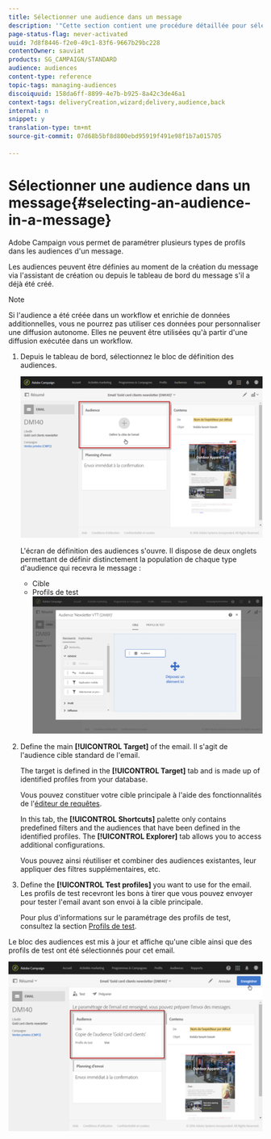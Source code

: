 ```yaml
---
title: Sélectionner une audience dans un message
description: '"Cette section contient une procédure détaillée pour sélectionner les audiences d''un email : population cible principale et profils de test."'
page-status-flag: never-activated
uuid: 7d8f8446-f2e0-49c1-83f6-9667b29bc228
contentOwner: sauviat
products: SG_CAMPAIGN/STANDARD
audience: audiences
content-type: reference
topic-tags: managing-audiences
discoiquuid: 158da6ff-8899-4e7b-b925-8a42c3de46a1
context-tags: deliveryCreation,wizard;delivery,audience,back
internal: n
snippet: y
translation-type: tm+mt
source-git-commit: 07d68b5bf8d800ebd95919f491e98f1b7a015705

---
```



# Sélectionner une audience dans un message{#selecting-an-audience-in-a-message}

Adobe Campaign vous permet de paramétrer plusieurs types de profils dans les audiences d&#39;un message.

Les audiences peuvent être définies au moment de la création du message via l&#39;assistant de création ou depuis le tableau de bord du message s&#39;il a déjà été créé.

>[!NOTE]
>
>Si l&#39;audience a été créée dans un workflow et enrichie de données additionnelles, vous ne pourrez pas utiliser ces données pour personnaliser une diffusion autonome. Elles ne peuvent être utilisées qu&#39;à partir d&#39;une diffusion exécutée dans un workflow.

1. Depuis le tableau de bord, sélectionnez le bloc de définition des audiences.

   ![](assets/delivery_audience_definition_1.png)

   L&#39;écran de définition des audiences s&#39;ouvre. Il dispose de deux onglets permettant de définir distinctement la population de chaque type d&#39;audience qui recevra le message :

   * Cible
   * Profils de test
   ![](assets/delivery_audience_definition_2.png)

1. Define the main **[!UICONTROL Target]** of the email. Il s&#39;agit de l&#39;audience cible standard de l&#39;email.

   The target is defined in the **[!UICONTROL Target]** tab and is made up of identified profiles from your database.

   Vous pouvez constituer votre cible principale à l&#39;aide des fonctionnalités de l&#39;[éditeur de requêtes](../../automating/using/editing-queries.md#creating-queries).

   In this tab, the **[!UICONTROL Shortcuts]** palette only contains predefined filters and the audiences that have been defined in the identified profiles. The **[!UICONTROL Explorer]** tab allows you to access additional configurations.

   Vous pouvez ainsi réutiliser et combiner des audiences existantes, leur appliquer des filtres supplémentaires, etc.

1. Define the **[!UICONTROL Test profiles]** you want to use for the email. Les profils de test recevront les bons à tirer que vous pouvez envoyer pour tester l&#39;email avant son envoi à la cible principale.

   Pour plus d&#39;informations sur le paramétrage des profils de test, consultez la section [Profils de test](../../audiences/using/managing-test-profiles.md).

Le bloc des audiences est mis à jour et affiche qu&#39;une cible ainsi que des profils de test ont été sélectionnés pour cet email.

![](assets/delivery_audience_definition_3.png)

